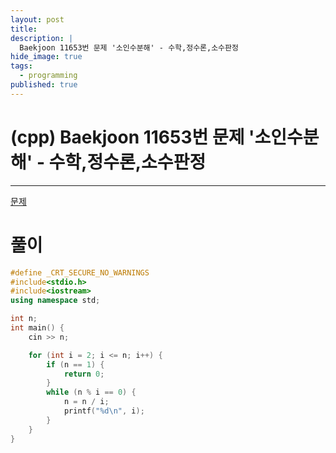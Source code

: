 ```yaml
---
layout: post
title: 
description: |
  Baekjoon 11653번 문제 '소인수분해' - 수학,정수론,소수판정
hide_image: true
tags:
  - programming
published: true
---
```


# (cpp) Baekjoon 11653번 문제 '소인수분해' - 수학,정수론,소수판정
* * *
[문제](https://www.acmicpc.net/problem/11653)
# 풀이
```cpp
#define _CRT_SECURE_NO_WARNINGS
#include<stdio.h>
#include<iostream>
using namespace std;

int n;
int main() {
	cin >> n;

	for (int i = 2; i <= n; i++) {
		if (n == 1) {
			return 0;
		}
		while (n % i == 0) {
			n = n / i;
			printf("%d\n", i);
		}
	}
}
```
